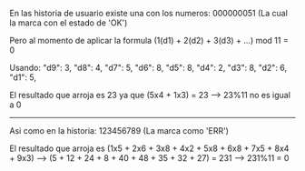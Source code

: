 En las historia de usuario existe una con los numeros: 000000051 (La cual la marca con el estado de 'OK')

Pero al momento de aplicar la formula (1(d1) + 2(d2) + 3(d3) + ...) mod 11 = 0

Usando:
"d9": 3,
"d8": 4,
"d7": 5,
"d6": 8,
"d5": 8,
"d4": 2,
"d3": 8,
"d2": 6,
"d1": 5,
 
El resultado que arroja es 23 ya que (5x4 + 1x3) = 23  --> 23%11 no es igual a 0

------------------------------------------------------------------------------------------
Asi como en la historia: 123456789 (La marca como 'ERR')

El resultado que arroja es (1x5 + 2x6 + 3x8 + 4x2 + 5x8 + 6x8 + 7x5 + 8x4 + 9x3) --> (5 + 12 + 24 + 8 + 40 + 48 + 35 + 32 + 27) = 231 --> 231%11 = 0

